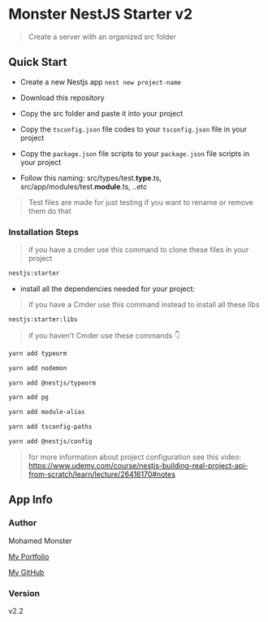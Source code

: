 # Monster NestJS Starter v2

> Create a server with an organized src folder

## Quick Start

* Create a new Nestjs app `nest new project-name`

* Download this repository

* Copy the src folder and paste it into your project

* Copy the `tsconfig.json` file codes to your `tsconfig.json` file in your project

* Copy the `package.json` file scripts to your `package.json` file scripts in your project

* Follow this naming: src/types/test.**type**.ts, src/app/modules/test.**module**.ts, ..etc

> Test files are made for just testing if you want to rename or remove them do that

### Installation Steps

> if you have a cmder use this command to clone these files in your project

```bash
nestjs:starter
```

* install all the dependencies needed for your project:

> if you have a Cmder use this command instead to install all these libs

```bash
nestjs:starter:libs
```

> if you haven't Cmder use these commands 👇

```bash
yarn add typeorm
```

```bash
yarn add nodemon
```

```bash
yarn add @nestjs/typeorm
```

```bash
yarn add pg
```

```bash
yarn add module-alias
```

```bash
yarn add tsconfig-paths
```

```bash
yarn add @nestjs/config
```

> for more information about project configuration see this video: https://www.udemy.com/course/nestjs-building-real-project-api-from-scratch/learn/lecture/26416170#notes

## App Info

### Author

Mohamed Monster

[My Portfolio](https://mohamed--monster.web.app/)

[My GitHub](https://github.com/Monster-Mohamed)

### Version

v2.2